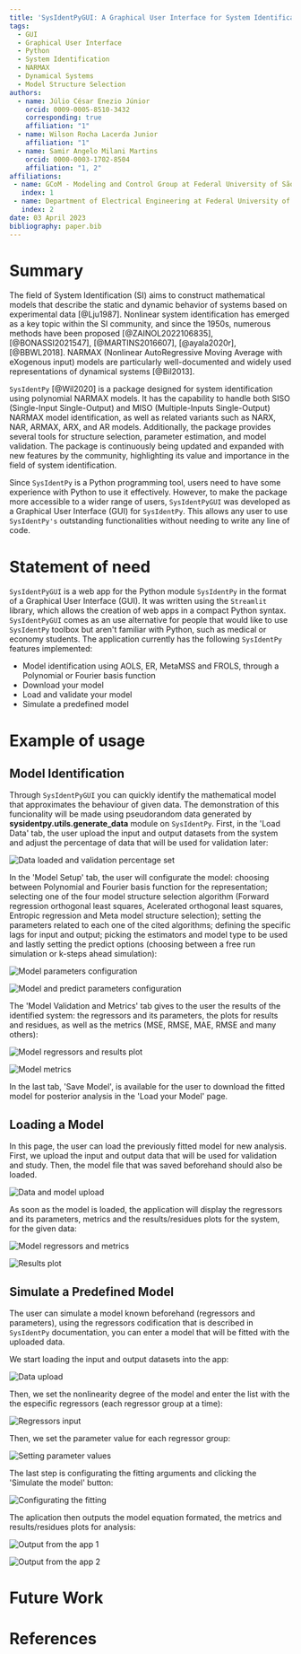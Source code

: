 ```yaml
---
title: 'SysIdentPyGUI: A Graphical User Interface for System Identification using NARMAX models'
tags:
  - GUI
  - Graphical User Interface
  - Python
  - System Identification
  - NARMAX
  - Dynamical Systems
  - Model Structure Selection
authors:
  - name: Júlio César Enezio Júnior
    orcid: 0009-0005-8510-3432
    corresponding: true
    affiliation: "1" 
  - name: Wilson Rocha Lacerda Junior
    affiliation: "1" 
  - name: Samir Angelo Milani Martins
    orcid: 0000-0003-1702-8504
    affiliation: "1, 2"
affiliations:
 - name: GCoM - Modeling and Control Group at Federal University of São João del-Rei, Brazil
   index: 1
 - name: Department of Electrical Engineering at Federal University of São João del-Rei, Brazil
   index: 2
date: 03 April 2023
bibliography: paper.bib
---
```


# Summary

The field of System Identification (SI) aims to construct 
mathematical models that describe the static and dynamic behavior 
of systems based on experimental data [@Lju1987]. Nonlinear 
system identification has emerged as a key topic within the SI 
community, and since the 1950s, numerous methods have been 
proposed [@ZAINOL2022106835], [@BONASSI2021547], [@MARTINS2016607], 
[@ayala2020r], [@BBWL2018]. NARMAX (Nonlinear AutoRegressive Moving 
Average with eXogenous input) models are particularly 
well-documented and widely used representations of dynamical 
systems [@Bil2013].

`SysIdentPy` [@Wil2020] is a package designed for system 
identification using polynomial NARMAX models. It has the 
capability to handle both SISO (Single-Input Single-Output) 
and MISO (Multiple-Inputs Single-Output) NARMAX model 
identification, as well as related variants such as 
NARX, NAR, ARMAX, ARX, and AR models. Additionally, 
the package provides several tools for structure selection, 
parameter estimation, and model validation. The package is 
continuously being updated and expanded with new features 
by the community, highlighting its value and importance 
in the field of system identification.

Since `SysIdentPy` is a Python programming tool, users need 
to have some experience with Python to use it effectively. 
However, to make the package more accessible to a wider range 
of users, `SysIdentPyGUI` was developed as a Graphical User 
Interface (GUI) for `SysIdentPy`. This allows any user to use 
`SysIdentPy's` outstanding functionalities without 
needing to write any line of code.

# Statement of need

`SysIdentPyGUI` is a web app for the Python module `SysIdentPy` in the format of a Graphical User Interface (GUI). It was written using the `Streamlit` library, which allows the creation of web apps in a compact Python syntax. `SysIdentPyGUI` comes as an use alternative for people that would like to use `SysIdentPy` toolbox but aren't familiar with Python, such as medical or economy students. The application currently has the following `SysIdentPy` features implemented:

- Model identification using AOLS, ER, MetaMSS and FROLS, through a Polynomial or Fourier basis function
- Download your model
- Load and validate your model
- Simulate a predefined model

# Example of usage

## Model Identification

Through `SysIdentPyGUI` you can quickly identify the mathematical model that approximates the behaviour of given data. The demonstration of this funcionality will be made using pseudorandom data generated by **sysidentpy.utils.generate_data** module on `SysIdentPy`. First, in the 'Load Data' tab, the user upload the input and output datasets from the system and adjust the percentage of data that will be used for validation later:

![Data loaded and validation percentage set](../paper/images/1.png)

In the 'Model Setup' tab, the user will configurate the model: choosing between Polynomial and Fourier basis function for the representation; selecting one of the four model structure selection algorithm (Forward regression orthogonal least squares, Acelerated orthogonal least squares, Entropic regression and Meta model structure selection); setting the parameters related to each one of the cited algorithms; defining the specific lags for input and output; picking the estimators and model type to be used and lastly setting the predict options (choosing between a free run simulation or k-steps ahead simulation):

![Model parameters configuration](../paper/images/2.png)

![Model and predict parameters configuration](../paper/images/3.png)

The 'Model Validation and Metrics' tab gives to the user the results of the identified system: the regressors and its parameters, the plots for results and residues, as well as the metrics (MSE, RMSE, MAE, RMSE and many others):

![Model regressors and results plot](../paper/images/4.png)

![Model metrics](../paper/images/5.png)

In the last tab, 'Save Model', is available for the user to download the fitted model for posterior analysis in the 'Load your Model' page.

## Loading a Model

In this page, the user can load the previously fitted model for new analysis. First, we upload the input and output data that will be used for validation and study. Then, the model file that was saved beforehand should also be loaded.

![Data and model upload](../paper/images/6.png)

As soon as the model is loaded, the application will display the regressors and its parameters, metrics and the results/residues plots for the system, for the given data:

![Model regressors and metrics](../paper/images/7.png)

![Results plot](../paper/images/8.png)

## Simulate a Predefined Model

The user can simulate a model known beforehand (regressors and parameters), using the regressors codification that is described in `SysIdentPy` documentation, you can enter a model that will be fitted with the uploaded data.

We start loading the input and output datasets into the app:

![Data upload](../paper/images/9.png)

Then, we set the nonlinearity degree of the model and enter the list with the the especific regressors (each regressor group at a time):

![Regressors input](../paper/images/10.png)

Then, we set the parameter value for each regressor group:

![Setting parameter values](../paper/images/11.png)

The last step is configurating the fitting arguments and clicking the 'Simulate the model' button:

![Configurating the fitting](../paper/images/12.png)

The aplication then outputs the model equation formated, the metrics and results/residues plots for analysis:

![Output from the app 1](../paper/images/13.png)

![Output from the app 2](../paper/images/14.png)

# Future Work

# References
